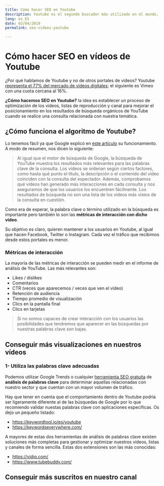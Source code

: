 ```yaml
---
title: Cómo hacer SEO en Youtube
description: Youtube es el segundo buscador más utilizado en el mundo, ¿a qué esperas para potenciar el SEO de tus vídeos?
lang: es_ES
date: 03/04/2019
permalink: seo-videos-youtube

---
```


# Cómo hacer SEO en vídeos de Youtube

¿Por qué hablamos de Youtube y no de otros portales de vídeos? Youtube [representa el 77% del mercado de vídeos digitales](https://www.datanyze.com/market-share/online-video/youtube-market-share); el siguiente es Vimeo con una cuota cercana al 16%.

**¿Cómo hacemos SEO en Youtube?** la idea es establecer un proceso de optimización de los videos, listas de reproducción y canal para mejorar el posicionamiento en los resultados de búsqueda orgánicos de YouTube cuando se realice una consulta relacionada con nuestra temática.

## ¿Cómo funciona el algoritmo de Youtube?

Lo tenemos fácil ya que Google explicó en [este artículo](https://creatoracademy.youtube.com/page/lesson/discovery) su funcionamiento. A modo de resumen, nos dicen lo siguiente:

> Al igual que el motor de búsqueda de Google, la búsqueda de YouTube muestra los resultados más relevantes para las palabras clave de la consulta. Los vídeos se ordenan según ciertos factores, como hasta qué punto el título, la descripción o el contenido del vídeo coinciden con la consulta del espectador. Además, comprobamos qué vídeos han generado más interacciones en cada consulta y nos aseguramos de que los usuarios los encuentren fácilmente. Los resultados de búsqueda no son una lista de los vídeos más vistos de la consulta en cuestión.

Como era de esperar, la palabra clave o término utilizado en la búsqueda es importante pero también lo son las **métricas de interacción con dicho vídeo**.

Su objetivo es claro, quieren mantener a los usuarios en Youtube, al igual que hacen Facebook, Twitter o Instagram. Cada vez el tráfico que recibimos desde estos portales es menor.

### Métricas de interacción

La mayoría de las métricas de interacción se pueden medir en el informe de análisis de YouTube. Las más relevantes son: 

- Likes / dislikes
- Comentarios
- CTR (veces que aparecemos / veces que ven el vídeo)
- Retención de audiencia
- Tiempo promedio de visualización
- Clics en la pantalla final
- Clics en tarjetas

> Si no somos capaces de crear interacción con los usuarios las posibilidades que tendremos que aparecer en las búsquedas por nuestras palabras clave son bajas.

## Conseguir más visualizaciones en nuestros vídeos

### 1- Utiliza las palabras clave adecuadas

Podemos utilizar Google Trends o cualquier [herramienta SEO gratuita](herramientas-seo-gratis) de **análisis de palabras clave** para determinar aquellas relacionadas con nuestro sector y que cuentan con un mayor volumen de tráfico.

Hay que tener en cuenta que el comportamiento dentro de Youtube podría ser ligeramente diferente al de las búsquedas de Google por lo que recomiendo validar nuestas palabras clave con aplicaciones específicas. Os dejo un pequeño listado:

- https://keywordtool.io/es/youtube
- https://keywordseverywhere.com/

A mayores de estas dos herramientas de análisis de palabras clave existen soluciones más completas para gestionar y optimizar nuestros vídeos, listas y canales de forma sencilla. Estas dos extensiones son las más conocidas:

- https://vidiq.com/
- https://www.tubebuddy.com/

## Conseguir más suscritos en nuestro canal
<!--stackedit_data:
eyJoaXN0b3J5IjpbLTg2MjYyMDMyNCwxMjU1NDM3NjQ1LC0xNj
A2NTYzNDMxLC02NTQ5OTg3MTAsMTQ1NzM2ODI4MCwtNDgyMTA3
Mzg2XX0=
-->